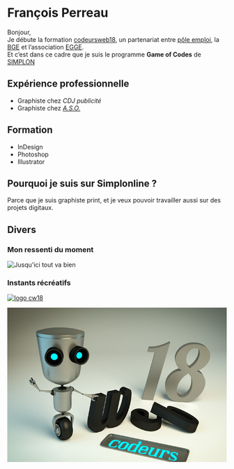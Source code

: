 # François Perreau  

  Bonjour,  
  Je débute la formation [codeursweb18](https://www.codeursweb18.fr), un partenariat entre [pôle emploi](http://www.pole-emploi.fr), la [BGE](http://www.placedesprojets.fr/item/bge-cher-bourges/) et l’association [EGGE](http://www.egee.asso.fr/spip.php?rubrique307).  
  Et c’est dans ce cadre que je suis le programme **Game of Codes** de [SIMPLON](http://www.simplonline.co)  

## Expérience professionnelle   
* Graphiste chez *CDJ publicité*  
* Graphiste chez [*A.S.O.*](http://www.aso.fr)  

## Formation  
* InDesign  
* Photoshop  
* Illustrator  

## Pourquoi je suis sur Simplonline ?  
Parce que je suis graphiste print, et je veux pouvoir travailler aussi sur des projets digitaux.  

## Divers  
### Mon ressenti du moment  

![Jusqu'ici tout va bien](http://i.ytimg.com/vi/dsVFAGOL4hc/maxresdefault.jpg "Jusqu'ici tout va bien")  

### Instants récréatifs  

  
[![logo cw18](/images/codeursWeb18.png "logo")](https://www.codeursweb18.fr)  


![Illustration 3D](images/Robot_WC18-03-ret.jpg "Illustration 3D")
